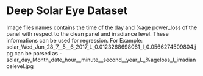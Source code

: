 # Deep Solar Eye Dataset

Image files names contains the time of the day and %age power_loss of the panel with respect to the clean panel and irradiance level.
These informations can be used for regression. 
For Example:
solar_Wed_Jun_28_7__5__6_2017_L_0.0123268698061_I_0.0566274509804.jpg
can be parsed as - 
solar_day_Month_date_hour__minute__second__year_L_%ageloss_I_irradiancelevel.jpg
